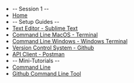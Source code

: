 <!-- docs/_sidebar.md -->

* -- Session 1 -- 
* [Home](/session1/session1.md)
* -- Setup Guides  -- 
* [Text Editor - Sublime Text](/session1/setup_sublime.md)
* [Command Line MacOS - Terminal](/session1/setup_terminal.md)
* [Command Line Windows - Windows Terminal](/session1/setup_windowsterminal.md)
* [Version Control System - Github](/session1/setup_github.md)
* [API Client - Postman](https://www.postman.com/)
*  -- Mini-Tutorials -- 
* [Command Line](/session1/tutorial_commandline.md)
* [Github Command Line Tool](/session1/tutorial_githubcommandline.md)


